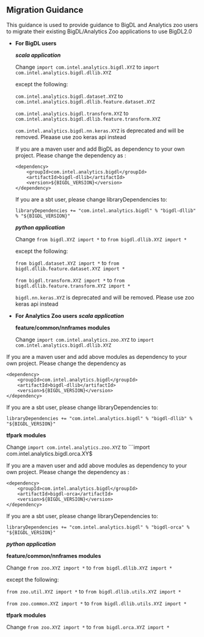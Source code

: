 ## Migration Guidance

This guidance is used to provide guidance to BigDL and Analytics zoo users to migrate their existing BigDL/Analytics Zoo applications to use BigDL2.0

* **For BigDL users**

   ***scala application***

   Change ```import com.intel.analytics.bigdl.XYZ``` to ```import com.intel.analytics.bigdl.dllib.XYZ```

    except the following:

   ```com.intel.analytics.bigdl.dataset.XYZ``` to ```com.intel.analytics.bigdl.dllib.feature.dataset.XYZ```

   ```com.intel.analytics.bigdl.transform.XYZ``` to ```com.intel.analytics.bigdl.dllib.feature.transform.XYZ```
   
   ```com.intel.analytics.bigdl.nn.keras.XYZ``` is deprecated and will be removed. Pleaase use zoo keras api instead

   If you are a maven user and add BigDL as dependency to your own project. Please change the dependency as :
   ```
   <dependency>
       <groupId>com.intel.analytics.bigdl</groupId>
       <artifactId>bigdl-dllib</artifactId>
       <version>${BIGDL_VERSION}</version>
   </dependency>
   ```

   If you are a sbt user, please change libraryDependencies to:
   ```
   libraryDependencies += "com.intel.analytics.bigdl" % "bigdl-dllib" % "${BIGDL_VERSION}"
   ```

   ***python application***

    Change ```from bigdl.XYZ import *``` to ```from bigdl.dllib.XYZ import *```

    except the following:

   ```from bigdl.dataset.XYZ import *``` to ```from bigdl.dllib.feature.dataset.XYZ import *```

   ```from bigdl.transform.XYZ import *``` to ```from bigdl.dllib.feature.transform.XYZ import *```

   ```bigdl.nn.keras.XYZ``` is deprecated and will be removed. Please use zoo keras api instead

* **For Analytics Zoo users**
   ***scala application***

   ****feature/common/nnframes modules****

   Change ```import com.intel.analytics.zoo.XYZ``` to ```import com.intel.analytics.bigdl.dllib.XYZ```

If you are a maven user and add above modules as dependency to your own project. Please change the dependency as
   ```
   <dependency>
       <groupId>com.intel.analytics.bigdl</groupId>
       <artifactId>bigdl-dllib</artifactId>
       <version>${BIGDL_VERSION}</version>
   </dependency>
   ```

   If you are a sbt user, please change libraryDependencies to:
   ```
   libraryDependencies += "com.intel.analytics.bigdl" % "bigdl-dllib" % "${BIGDL_VERSION}"
   ```

   ****tfpark modules****

   Change ```import com.intel.analytics.zoo.XYZ``` to ```import com.intel.analytics.bigdl.orca.XY$

   If you are a maven user and add above modules as dependency to your own project. Please change the dependency as :
   ```
   <dependency>
       <groupId>com.intel.analytics.bigdl</groupId>
       <artifactId>bigdl-orca</artifactId>
       <version>${BIGDL_VERSION}</version>
   </dependency>
   ```

   If you are a sbt user, please change libraryDependencies to:
   ```
   libraryDependencies += "com.intel.analytics.bigdl" % "bigdl-orca" % "${BIGDL_VERSION}"
   ```

   ***python application***

   ****feature/common/nnframes modules****

   Change ```from zoo.XYZ import *``` to ```from bigdl.dllib.XYZ import *```

   except the following:

   ```from zoo.util.XYZ import *``` to ```from bigdl.dllib.utils.XYZ import *```

   ```from zoo.common.XYZ import *``` to ```from bigdl.dllib.utils.XYZ import *```

   ****tfpark modules****

  Change ```from zoo.XYZ import *``` to ```from bigdl.orca.XYZ import *```

